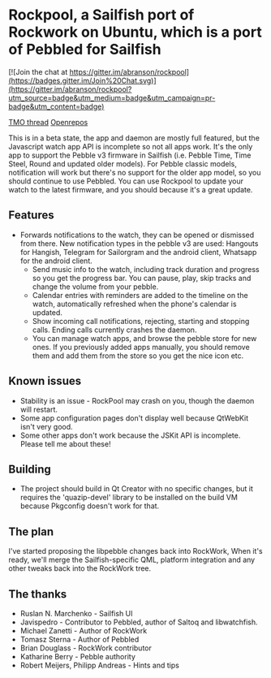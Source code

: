 # Rockpool, a Sailfish port of Rockwork on Ubuntu, which is a port of Pebbled for Sailfish

[![Join the chat at https://gitter.im/abranson/rockpool](https://badges.gitter.im/Join%20Chat.svg)](https://gitter.im/abranson/rockpool?utm_source=badge&utm_medium=badge&utm_campaign=pr-badge&utm_content=badge)

[TMO thread](http://talk.maemo.org/showthread.php?t=96490) [Openrepos](https://openrepos.net/content/abranson/rockpool)

This is in a beta state, the app and daemon are mostly full featured, but the Javascript watch app API is incomplete so not all apps work. It's the only app to support the Pebble v3 firmware in Sailfish (i.e. Pebble Time, Time Steel, Round and updated older models). For Pebble classic models, notification will work but there's no support for the older app model, so you should continue to use Pebbled. You can use Rockpool to update your watch to the latest firmware, and you should because it's a great update.

## Features

* Forwards notifications to the watch, they can be opened or dismissed from there. New notification types in the pebble v3 are used: Hangouts for Hangish, Telegram for Sailorgram and the android client, Whatsapp for the android client.
    * Send music info to the watch, including track duration and progress so you get the progress bar. You can pause, play, skip tracks and change the volume from your pebble.
    * Calendar entries with reminders are added to the timeline on the watch, automatically refreshed when the phone's calendar is updated.
    * Show incoming call notifications, rejecting, starting and stopping calls. Ending calls currently crashes the daemon.
    * You can manage watch apps, and browse the pebble store for new ones. If you previously added apps manually, you should remove them and add them from the store so you get the nice icon etc.

## Known issues

* Stability is an issue - RockPool may crash on you, though the daemon will restart.
* Some app configuration pages don't display well because QtWebKit isn't very good.
* Some other apps don't work because the JSKit API is incomplete. Please tell me about these!

## Building

* The project should build in Qt Creator with no specific changes, but it requires the 'quazip-devel' library to be installed on the build VM because Pkgconfig doesn't work for that.

## The plan

I've started proposing the libpebble changes back into RockWork, When it's ready, we'll merge the Sailfish-specific QML, platform integration and any other tweaks back into the RockWork tree.

## The thanks

* Ruslan N. Marchenko - Sailfish UI
* Javispedro - Contributor to Pebbled, author of Saltoq and libwatchfish.
* Michael Zanetti - Author of RockWork
* Tomasz Sterna - Author of Pebbled
* Brian Douglass - RockWork contributor
* Katharine Berry - Pebble authority
* Robert Meijers, Philipp Andreas - Hints and tips
